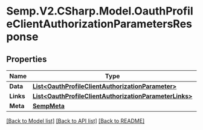 # Semp.V2.CSharp.Model.OauthProfileClientAuthorizationParametersResponse
## Properties

Name | Type | Description | Notes
------------ | ------------- | ------------- | -------------
**Data** | [**List&lt;OauthProfileClientAuthorizationParameter&gt;**](OauthProfileClientAuthorizationParameter.md) |  | [optional] 
**Links** | [**List&lt;OauthProfileClientAuthorizationParameterLinks&gt;**](OauthProfileClientAuthorizationParameterLinks.md) |  | [optional] 
**Meta** | [**SempMeta**](SempMeta.md) |  | 

[[Back to Model list]](../README.md#documentation-for-models) [[Back to API list]](../README.md#documentation-for-api-endpoints) [[Back to README]](../README.md)

